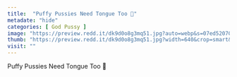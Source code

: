 ```yaml
---
title:  "Puffy Pussies Need Tongue Too 🥰"
metadate: "hide"
categories: [ God Pussy ]
image: "https://preview.redd.it/dk9d0o8g3mq51.jpg?auto=webp&s=07ed520709d9e7663517e9482b4b194dcd6c4e10"
thumb: "https://preview.redd.it/dk9d0o8g3mq51.jpg?width=640&crop=smart&auto=webp&s=4991748c1f6a26c3f7c2d0dc7951268399ff513c"
visit: ""
---
```

Puffy Pussies Need Tongue Too 🥰
